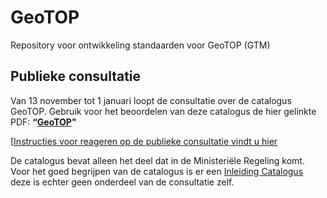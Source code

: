 # GeoTOP
Repository voor ontwikkeling standaarden voor GeoTOP (GTM)

## Publieke consultatie
Van 13 november tot 1 januari loopt de consultatie over de catalogus GeoTOP. Gebruik voor het beoordelen van deze catalogus de hier gelinkte PDF:
**“[GeoTOP][1]"** 

[[Instructies voor reageren op de publieke consultatie vindt u hier][2]

De catalogus bevat alleen het deel dat in de Ministeriële Regeling komt. Voor het goed begrijpen van de catalogus is er een [Inleiding Catalogus][3] deze is echter geen onderdeel van de consultatie zelf. 

[1]: https://github.com/BROprogramma/GTM/raw/master/20181113_catalogus_GeoTOP.pdf
[2]: https://github.com/BROprogramma/GTM/blob/master/consultatie-instructie.md
[3]: https://github.com/BROprogramma/GTM/raw/master/Inleiding%20catalogi%20modellen.pdf

